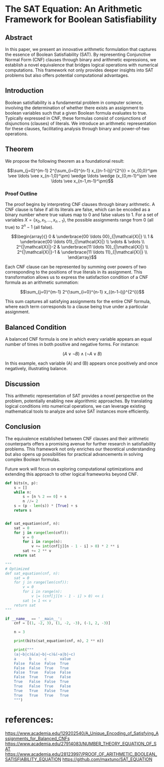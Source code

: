 # The SAT Equation: An Arithmetic Framework for Boolean Satisfiability

## Abstract
In this paper, we present an innovative arithmetic formulation that captures the essence of Boolean Satisfiability (SAT). By representing Conjunctive Normal Form (CNF) clauses through binary and arithmetic expressions, we establish a novel equivalence that bridges logical operations with numerical computations. This framework not only provides deeper insights into SAT problems but also offers potential computational advantages.

## Introduction
Boolean satisfiability is a fundamental problem in computer science, involving the determination of whether there exists an assignment to boolean variables such that a given Boolean formula evaluates to true. Typically expressed in CNF, these formulas consist of conjunctions of disjunctions (clauses) of literals. We introduce an arithmetic representation for these clauses, facilitating analysis through binary and power-of-two operations.

## Theorem
We propose the following theorem as a foundational result:

```math
\sum_{j=0}^{m-1} 2^{\sum_{i=0}^{n-1} x_{(n-1-i)j}^{2^i}} = (x_{0,0}^\pm \vee \ldots \vee x_{n-1,0}^\pm) \wedge \ldots \wedge (x_{0,m-1}^\pm \vee \ldots \vee x_{n-1,m-1}^\pm)
```

### Proof Outline
The proof begins by interpreting CNF clauses through binary arithmetic. A CNF clause is false if all its literals are false, which can be encoded as a binary number where true values map to 0 and false values to 1. For a set of variables $X = \{x_0, x_1, \ldots, x_{n-1}\}$, the possible assignments range from $0$ (all true) to $2^n - 1$ (all false).

```math
\begin{array}{}
0 & \underbrace{00 \ldots 00}_{|\mathcal{X}|} \\
1 & \underbrace{00 \ldots 01}_{|\mathcal{X}|} \\
\vdots & \vdots \\
2^{|\mathcal{X}|}-2 & \underbrace{11 \ldots 10}_{|\mathcal{X}|} \\
2^{|\mathcal{X}|}-1 & \underbrace{11 \ldots 11}_{|\mathcal{X}|} \\
\end{array}
```

Each CNF clause can be represented by summing over powers of two corresponding to the positions of true literals in its assignment. This transformation allows us to express the satisfaction condition of a CNF formula as an arithmetic summation:

```math
\sum_{j=0}^{m-1} 2^{\sum_{i=0}^{n-1} x_{(n-1-i)j}^{2^i}}
```

This sum captures all satisfying assignments for the entire CNF formula, where each term corresponds to a clause being true under a particular assignment.

## Balanced Condition
A balanced CNF formula is one in which every variable appears an equal number of times in both positive and negative forms. For instance:

```math
(A \vee \neg B) \wedge (\neg A \vee B)
```

In this example, each variable \(A\) and \(B\) appears once positively and once negatively, illustrating balance.

## Discussion
This arithmetic representation of SAT provides a novel perspective on the problem, potentially enabling new algorithmic approaches. By translating logical conditions into numerical operations, we can leverage existing mathematical tools to analyze and solve SAT instances more efficiently.

## Conclusion
The equivalence established between CNF clauses and their arithmetic counterparts offers a promising avenue for further research in satisfiability problems. This framework not only enriches our theoretical understanding but also opens up possibilities for practical advancements in solving complex Boolean formulas.

Future work will focus on exploring computational optimizations and extending this approach to other logical frameworks beyond CNF.

```python
def bits(n, p):
    s = []
    while n:
        s = [n % 2 == 0] + s
        n //= 2
    s = (p - len(s)) * [True] + s
    return s


def sat_equation(cnf, n):
    sat = 0
    for j in range(len(cnf)):
        v = 0
        for i in range(n):
            v += int(cnf[j][n - 1 - i] > 0) * 2 ** i
        sat += 2 ** v
    return sat

"""
# Optimized
def sat_equation(cnf, n):
    sat = 0
    for j in range(len(cnf)):
        v = 0
        for i in range(n):
            v |= (cnf[j][n - 1 - i] > 0) << i
        sat |= 1 << v
    return sat
"""

if __name__ == '__main__':
    cnf = [(1, -2, 3), (1, -2, -3), (-1, 2, -3)]

    n = 3

    print(bits(sat_equation(cnf, n), 2 ** n))

    print("""
    (a|~b|c)&(a|~b|~c)&(~a|b|~c)
    a      b      c      value
    False  False  False  True
    False  False  True   True
    False  True   False  False
    False  True   True   False
    True   False  False  True
    True   False  True   False
    True   True   False  True
    True   True   True   True
    """)
```

# references:
https://www.academia.edu/129202540/A_Unique_Encoding_of_Satisfying_Assignments_for_Balanced_CNFs
https://www.academia.edu/27914083/NUMBER_THEORY_EQUATION_OF_SAT
https://www.academia.edu/28123997/PROOF_OF_ARITHMETIC_BOOLEAN_SATISFIABILITY_EQUATION
https://github.com/maxtuno/SAT_EQUATION

